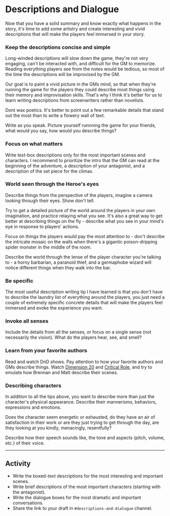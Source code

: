 # Descriptions and Dialogue
Now that you have a solid summary and know exactly what happens in the story, it's time to add some artistry and create interesting and vivid descriptions that will make the players feel immersed in your story.

### Keep the descriptions concise and simple
Long-winded descriptions will slow down the game, they're not very engaging, can't be interacted with, and difficult for the GM to memorize. Reading everything players see from the notes would be tedious, so most of the time the descriptions will be improvised by the GM. 

Our goal is to paint a vivid picture in the GMs mind, so that when they're running the game for the players they could describe most things using their memory and improvisation skills. That's why I think it's better for us to learn writing descriptions from screenwriters rather than novelists. 

Dont wax poetics. It's better to point out a few remarkable details that stand out the most than to write a flowery wall of text.

Write as you speak. Picture yourself runnning the game for your friends, what would you say, how would you describe things?

### Focus on what matters
Write text-box descriptions only for the most important scenes and characters. I recommend to prioritize the intro that the GM can read at the beginning of the adventure, a description of your antagonist, and a description of the set piece for the climax.

### World seen through the Heroe's eyes
Describe things from the perspective of the players, imagine a camera looking through their eyes. Show don't tell. 

Try to get a detailed picture of the world around the players in your own imagination, and practice relaying what you see. It's also a great way to get better at describing things on the fly - describe what you see in your mind's eye in response to players' actions.

Focus on things the players would pay the most attention to - don't describe the intricate mosaic on the walls when there's a gigantic poison-dripping spider monster in the middle of the room.

Describe the world through the lense of the player character you're talking to - a horny barbarian, a paranoid thief, and a germaphobe wizard will notice different things when they walk into the bar.

### Be specific
The most useful description writing tip I have learned is that you don't have to describe the laundry list of everything around the players, you just need a couple of extremely specific concrete details that will make the players feel immersed and evoke the experience you want.

<!--
> [Vivid Settings Book Example]
-->

### Invoke all senses
Include the details from all the senses, or focus on a single sense (not necessarily the vision). What do the players hear, see, and smell?

### Learn from your favorite authors
Read and watch DnD shows. Pay attention to how your favorite authors and GMs describe things. Watch [Dimension 20](https://www.youtube.com/channel/UCC8zWIx8aBQme-x1nX9iZ0A) and [Critical Role](https://www.youtube.com/c/criticalrole), and try to emulate how Brennan and Matt describe their scenes.

### Describing characters
In addition to all the tips above, you want to describe more than just the character's physical appearance. Describe their mannerisms, behaviors, expressions and emotions.

Does the character seem energetic or exhausted, do they have an air of satisfaction in their work or are they just trying to get through the day, are they looking at you kindly,  menacingly, resentfully?

Describe how their speech sounds like, the tone and aspects (pitch, volume, etc.) of their voice.
<!--
> [Vivid Settings Book Example]
-->

<!--
opportunities for players to use their powers
vivid metaphors
action scenes?

## Character Descriptions

## Dialogue

-->


---
## Activity
- Write the boxed-text descriptions for the most interesting and important scenes.
- Write brief descriptions of the most important characters (starting with the antagonist).
- Write the dialogue boxes for the most dramatic and important conversations.
- Share the link to your draft in  `#descriptions-and-dialogue` channel.

